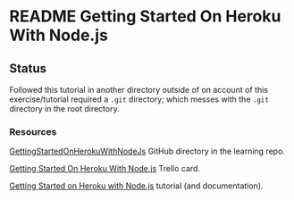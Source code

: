# README Getting Started On Heroku With Node.js

## Status
Followed this tutorial in another directory outside of on account of this exercise/tutorial required a `.git` directory; which messes with the `.git` directory in the root directory.

### Resources
[GettingStartedOnHerokuWithNodeJs](https://github.com/JamieBort/LearningDirectory/tree/master/Heroku/GettingStartedOnHerokuWithNodeJs) GitHub directory in the learning repo.

[Getting Started On Heroku With Node.js](https://trello.com/c/q8s9F1wm/236-getting-started-on-heroku-with-nodejs?menu=filter&filter=label:none) Trello card.

[Getting Started on Heroku with Node.js](https://devcenter.heroku.com/articles/getting-started-with-nodejs#introduction) tutorial (and documentation).